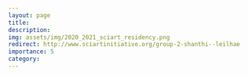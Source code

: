 ```yaml
---
layout: page
title: 
description:  
img: assets/img/2020_2021_sciart_residency.png
redirect: http://www.sciartinitiative.org/group-2-shanthi--leilhae
importance: 5
category: 
---
```

